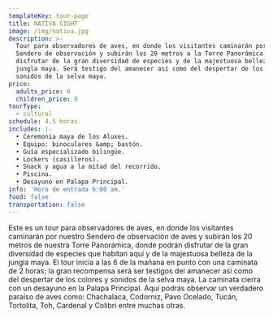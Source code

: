 ```yaml
---
templateKey: tour-page
title: NATIVA SIGHT
image: /img/nativa.jpg
description: >-
  Tour para observadores de aves, en donde los visitantes caminarán por el
  Sendero de observación y subirán los 20 metros a la Torre Panorámica. Podrán
  disfrutar de la gran diversidad de especies y de la majestuosa belleza de la
  jungla maya. Será testigo del amanecer así como del despertar de los colores y
  sonidos de la selva maya. 
price:
  adults_price: 0
  children_price: 0
tourType:
  - cultural
schedule: 4.5 horas.
includes: |-
  • Ceremonia maya de los Aluxes.
  • Equipo: binoculares &amp; bastón.
  • Guía especializado bilingüe.
  • Lockers (casilleros).
  • Snack y agua a la mitad del recorrido.
  • Piscina.
  • Desayuno en Palapa Principal.
info: 'Hora de entrada 6:00 am.'
food: false
transportation: false
---
```

Este es un tour para observadores de aves, en donde los visitantes caminarán por nuestro Sendero de observación de aves y subirán los 20 metros de nuestra Torre Panorámica, donde podrán disfrutar de la gran diversidad de especies que habitan aquí y de la majestuosa belleza de la jungla maya. El tour inicia a las 6 de la mañana en punto con una caminata de 2 horas; la gran recompensa será ser testigos del amanecer así como del despertar de los colores y sonidos de la selva maya. La caminata cierra con un desayuno en la Palapa Principal. Aquí podrás observar un verdadero paraíso de aves como: Chachalaca, Codorniz, Pavo Ocelado, Tucán, Tortolita, Toh, Cardenal y Colibrí entre muchas otras.